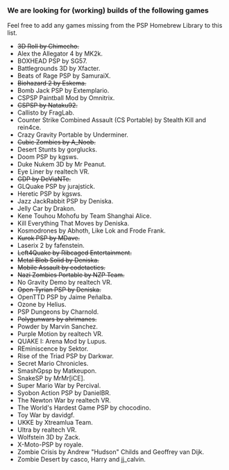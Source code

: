 ### We are looking for (working) builds of the following games

Feel free to add any games missing from the PSP Homebrew Library to this list.

- <s>3D Roll by Chimecho.</s>
- Alex the Allegator 4 by MK2k.
- BOXHEAD PSP by SG57.
- Battlegrounds 3D by Xfacter.
- Beats of Rage PSP by SamuraiX.
- <s>Biohazard 2 by Eskema.</s>
- Bomb Jack PSP by Extemplario.
- CSPSP Paintball Mod by Omnitrix.
- <s>CSPSP by Nataku92.</s>
- Callisto by FragLab.
- Counter Strike Combined Assault (CS Portable) by Stealth Kill and rein4ce.
- Crazy Gravity Portable by Underminer.
- <s>Cubic Zombies by A_Noob.</s>
- Desert Stunts by gorglucks.
- Doom PSP by kgsws.
- Duke Nukem 3D by Mr Peanut.
- Eye Liner by realtech VR.
- <s>GDP by DeViaNTe.</s>
- GLQuake PSP by jurajstick.
- Heretic PSP by kgsws.
- Jazz JackRabbit PSP by Deniska.
- Jelly Car by Drakon.
- Kene Touhou Mohofu by Team Shanghai Alice.
- Kill Everything That Moves by Deniska.
- Kosmodrones by Abhoth, Like Lok and Frode Frank.
- <s>Kurok PSP by MDave.</s>
- Laserix 2 by fafenstein.
- <s>Left4Quake by Ribcaged Entertainment.</s>
- <s>Metal Blob Solid by Deniska.</s>
- <s>Mobile Assault by codetactics.</s>
- <s>Nazi Zombies Portable by NZP Team.</s>
- No Gravity Demo by realtech VR.
- <s>Open Tyrian PSP by Deniska.</s>
- OpenTTD PSP by Jaime Peñalba.
- Ozone by Helius.
- PSP Dungeons by Charnold.
- <s>Polygunwars by ahrimanes.</s>
- Powder by Marvin Sanchez.
- Purple Motion by realtech VR.
- QUAKE I: Arena Mod by Lupus.
- REminiscence by Sektor.
- Rise of the Triad PSP by Darkwar.
- Secret Mario Chronicles.
- SmashGpsp by Matkeupon.
- SnakeSP by MrMr[iCE].
- Super Mario War by Percival.
- Syobon Action PSP by DanielBR.
- The Newton War by realtech VR.
- The World's Hardest Game PSP by chocodino.
- Toy War by davidgf.
- UKKE by Xtreamlua Team.
- Ultra by realtech VR.
- Wolfstein 3D by Zack.
- X-Moto-PSP by royale.
- Zombie Crisis by Andrew "Hudson" Childs and Geoffrey van Dijk.
- Zombie Desert by casco, Harry and jj_calvin.
